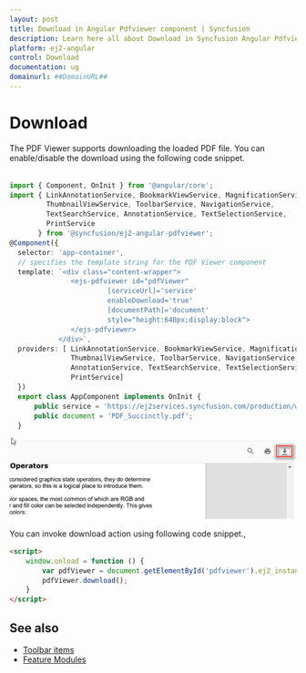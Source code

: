 ```yaml
---
layout: post
title: Download in Angular Pdfviewer component | Syncfusion
description: Learn here all about Download in Syncfusion Angular Pdfviewer component of Syncfusion Essential JS 2 and more.
platform: ej2-angular
control: Download 
documentation: ug
domainurl: ##DomainURL##
---
```

# Download

The PDF Viewer supports downloading the loaded PDF file. You can enable/disable the download using the following code snippet.

```typescript

import { Component, OnInit } from '@angular/core';
import { LinkAnnotationService, BookmarkViewService, MagnificationService,
         ThumbnailViewService, ToolbarService, NavigationService,
         TextSearchService, AnnotationService, TextSelectionService,
         PrintService
       } from '@syncfusion/ej2-angular-pdfviewer';
@Component({
  selector: 'app-container',
  // specifies the template string for the PDF Viewer component
  template: `<div class="content-wrapper">
               <ejs-pdfviewer id="pdfViewer"
                        [serviceUrl]='service'
                        enableDownload='true'
                        [documentPath]='document'
                        style="height:640px;display:block">
               </ejs-pdfviewer>
            </div>`,
  providers: [ LinkAnnotationService, BookmarkViewService, MagnificationService,
               ThumbnailViewService, ToolbarService, NavigationService,
               AnnotationService, TextSearchService, TextSelectionService,
               PrintService]
  })
  export class AppComponent implements OnInit {
      public service = 'https://ej2services.syncfusion.com/production/web-services/api/pdfviewer';
      public document = 'PDF_Succinctly.pdf';
  }
```

![Alt text](images/download.png)

You can invoke download action using following code snippet.,

```html
<script>
    window.onload = function () {
        var pdfViewer = document.getElementById('pdfviewer').ej2_instances[0];
        pdfViewer.download();
    }
</script>

```

## See also

* [Toolbar items](./toolbar)
* [Feature Modules](./feature-module)